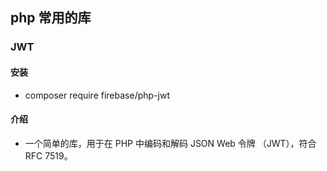 ## php 常用的库


### JWT
#### 安装
- composer require firebase/php-jwt
#### 介绍
- 一个简单的库，用于在 PHP 中编码和解码 JSON Web 令牌 （JWT），符合 RFC 7519。